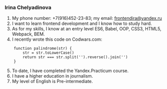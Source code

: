### Irina Chelyadinova
1. My phone number: +7(916)452-23-83; my email: frontendira@yandex.ru
2. I want to learn frontend development and I know how to study hard.
3. As for my skills, I know at an entry level ES6, Babel, OOP, CSS3, HTML5, Webpack, BEM.
4. I recently wrote this code on Codwars.com:
```
    function palindrome(str) {
        str = str.toLowerCase()
        return str === str.split('').reverse().join('')
    }
```
5. To date, I have completed the Yandex.Practicum course.
6. I have a higher education in journalism.
7. My level of English is Pre-intermediate.
